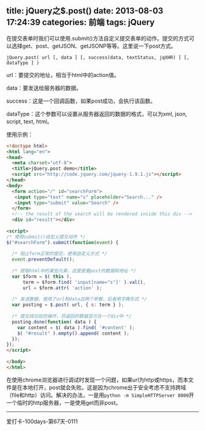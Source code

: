 title: jQuery之$.post()
date: 2013-08-03 17:24:39
categories: 前端
tags: jQuery
---
在提交表单时我们可以使用.submit()方法自定义提交表单的动作。提交的方式可以选择get、post、getJSON、getJSONP等等。这里说一下post方式。

`jQuery.post( url [, data ] [, success(data, textStatus, jqXHR) ] [, dataType ] )`

url：要提交的地址，相当于html中的action值。

data：要发送给服务器的数据。

success：这是一个回调函数，如果post成功，会执行该函数。

dataType：这个参数可以设置从服务器返回的数据的格式，可以为xml, json, script, text, html。

<!--more-->

使用示例：

```html
<!doctype html>
<html lang="en">
<head>
  <meta charset="utf-8">
  <title>jQuery.post demo</title>
  <script src="http://code.jquery.com/jquery-1.9.1.js"></script>
</head>
<body>
  <form action="/" id="searchForm">
   <input type="text" name="s" placeholder="Search..." />
   <input type="submit" value="Search" />
  </form>
  <!-- the result of the search will be rendered inside this div -->
  <div id="result"></div>
 
<script>
/* 使用submit()自定义提交动作 */
$("#searchForm").submit(function(event) {
 
  /* 阻止form正常的提交，使用自定义方式 */
  event.preventDefault();
 
  /* 提取html中的某些元素，这里是要post的数据和地址 */
  var $form = $( this ),
      term = $form.find( 'input[name="s"]' ).val(),
      url = $form.attr( 'action' );
 
  /* 发送数据，使用了url和data这两个参数，后者用字典形式 */
  var posting = $.post( url, { s: term } );
 
  /* 提交成功后的操作，将返回的数据显示在一个div中 */
  posting.done(function( data ) {
    var content = $( data ).find( '#content' );
    $( "#result" ).empty().append( content );
  });
});
</script>
 
</body>
</html>
```

在使用chrome浏览器进行调试时发现一个问题，如果url为http或https，而本文件是在本地打开，post就会失败。这是因为chrome出于安全考虑不支持跨域（file和http）访问。解决的办法，一是用`python -m SimpleHTTPServer 8000`开一个临时的http服务器，一是使用get而非post。

---

爱打卡-100days-第67天-0111